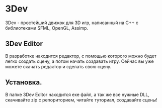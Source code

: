 # 3Dev
3Dev - простейший движок для 3D игр, написанный на C++ с библиотеками SFML, OpenGL, Assimp. 
## 3Dev Editor
В разработке находится редактор, с помощью которого можно будет легко создать сцену, а потом начать создавать игру. Сейчас вы уже можете скачать редактор и сделать свою сцену. 
## Установка.
В папке 3Dev Editor находится exe файл, а так же все нужные DLL, скачивайте zip с репориторием, читайте туториал, создавайте сцены!

